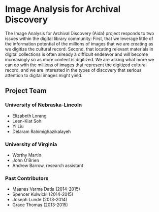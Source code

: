 # Image Analysis for Archival Discovery

The Image Analysis for Archival Discovery (Aida) project responds to two issues within the digital library community: First, that we leverage little of the information potential of the millions of images that we are creating as we digitize the cultural record. Second, that locating relevant materials in digital collections is often already a difficult endeavor and will become increasingly so as more content is digitized. We are asking what more we can do with the millions of images that represent the digitized cultural record, and we are interested in the types of discovery that serious attention to digital images might yield.

## Project Team
### University of Nebraska-Lincoln
* Elizabeth Lorang
* Leen-Kiat Soh
* Yi Liu
* Delaram Rahimighazikalayeh

### University of Virginia
* Worthy Martin
* John O'Brien
* Andrew Barrow, research assistant

### Past Contributors
* Maanas Varma Datla (2014-2015)
* Spencer Kulwicki (2014-2015)
* Joseph Lunde (2013-2014)
* Grace Thomas (2013-2015)
